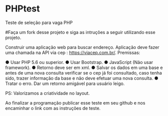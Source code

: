 # PHPtest

Teste de seleção para vaga PHP

#Faça um fork desse projeto e siga as intruções a seguir utilizando esse projeto.

Construir uma aplicação web para buscar endereço. Aplicação deve fazer uma chamada na API via cep : https://viacep.com.br/.
Premissas:

  ● Usar PHP 5.6 ou superior.
  ● Usar Bootstrap.
  ● JavaScript (Não usar framework).
  ● Retorno deve ser em xml.
  ● Salvar os dados em uma base e antes de uma nova consulta verificar se o cep já foi consultado, caso tenha sido, trazer    informação da base e não deve efetuar uma nova consulta.
  ● Tratar o erro. Dar um retorno amigável para usuário leigo.
  
PS: Valorizamos a criatividade no layout.

Ao finalizar a programação publicar esse teste em seu github e nos encaminhar o link com as instruções de teste.
